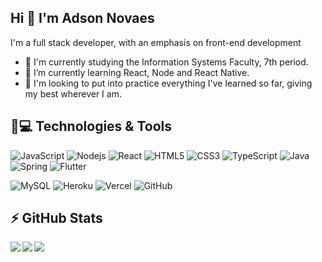 ## Hi 👋 I'm Adson Novaes

I'm a full stack developer, with an emphasis on front-end development
- 🔭 I'm currently studying the Information Systems Faculty, 7th period.
- 🌱 I’m currently learning React, Node and React Native.
- 🤝 I'm looking to put into practice everything I've learned so far, giving my best wherever I am. 

## 🚀💻 Technologies & Tools

![JavaScript](https://img.shields.io/badge/-JavaScript-black?style=flat-square&logo=javascript)
![Nodejs](https://img.shields.io/badge/-Nodejs-black?style=flat-square&logo=Node.js)
![React](https://img.shields.io/badge/-React-black?style=flat-square&logo=react)
![HTML5](https://img.shields.io/badge/-HTML5-E34F26?style=flat-square&logo=html5&logoColor=white)
![CSS3](https://img.shields.io/badge/-CSS3-1572B6?style=flat-square&logo=css3)
![TypeScript](https://img.shields.io/badge/-TypeScript-fafafa?style=flat-square&logo=typescript)
![Java](https://img.shields.io/badge/-Java-black?style=flat-square&logo=java)
![Spring](https://img.shields.io/badge/-Spring-fafafa?style=flat-square&logo=Spring)
![Flutter](https://img.shields.io/badge/-Flutter-blue?style=flat-square&logo=Flutter)

![MySQL](https://img.shields.io/badge/-MySQL-black?style=flat-square&logo=mysql)
![Heroku](https://img.shields.io/badge/-Heroku-430098?style=flat-square&logo=heroku)
![Vercel](https://img.shields.io/badge/-Vercel-black?style=flat-square&logo=vercel)
![GitHub](https://img.shields.io/badge/-GitHub-181717?style=flat-square&logo=github)

## ⚡ GitHub Stats

<div>
  <a href="https://github-readme-stats.vercel.app/api?username=adsonnovaes">
    <img  align="left" src="https://github-readme-stats.vercel.app/api?username=adsonnovaes" />
  </a>
  <a href="https://github-readme-stats.vercel.app/api/top-langs/?username=adsonnovaes&layout=compact">
    <img align="left" src="https://github-readme-stats.vercel.app/api/top-langs/?username=adsonnovaes&layout=compact" />
  </a>
</div>

<!--
<div>
  <a href="https://github-readme-stats.vercel.app/api?username=adsonnovaes&theme=react">
    <img  align="left" src="https://github-readme-stats.vercel.app/api?username=adsonnovaes&count_private=true&show_icons=true&theme=react" />
  </a>
  <a href="https://github-readme-stats.vercel.app/api/top-langs/?username=adsonnovaes&theme=react">
    <img align="left" src="https://github-readme-stats.vercel.app/api/top-langs/?username=adsonnovaes&theme=react" />
  </a>
</div>
-->

[<img src = "https://img.shields.io/badge/instagram-%23E4405F.svg?&style=for-the-badge&logo=instagram&logoColor=white">](https://www.instagram.com/adson_novaes/) 
